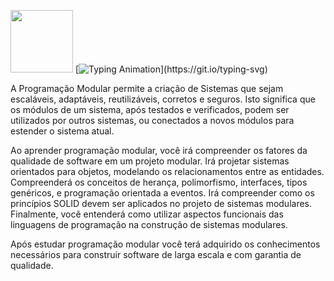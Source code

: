 <img src="https://media.giphy.com/media/v1.Y2lkPTc5MGI3NjExbDFzeDBxbnQ0d2psa2JudDk3NjFrNGhvcWdyeGZpN3YxdjV4cWdqbSZlcD12MV9pbnRlcm5hbF9naWZfYnlfaWQmY3Q9cw/BXcKQwke9sxnP3DFow/giphy.gif" width="100"> [![Typing Animation](https://readme-typing-svg.herokuapp.com?color=DBB6EEFF&size=28&duration=7200&center=true&vCenter=true&width=1000&lines=Programação+Modular;Introdução💻;)](https://git.io/typing-svg)

A Programação Modular permite a criação de Sistemas que sejam escaláveis, adaptáveis, reutilizáveis, corretos e seguros. Isto significa que os módulos de um sistema, após testados e verificados, podem ser utilizados por outros sistemas, ou conectados a novos módulos para estender o sistema atual.

Ao aprender programação modular, você irá compreender os fatores da qualidade de software em um projeto modular. Irá projetar sistemas orientados para objetos, modelando os relacionamentos entre as entidades. Compreenderá os conceitos de herança, polimorfismo, interfaces, tipos genéricos, e programação orientada a eventos. Irá compreender como os princípios SOLID devem ser aplicados no projeto de sistemas modulares. Finalmente, você entenderá como utilizar aspectos funcionais das linguagens de programação na construção de sistemas modulares.

Após estudar programação modular você terá adquirido os conhecimentos necessários para construir software de larga escala e com garantia de qualidade.
